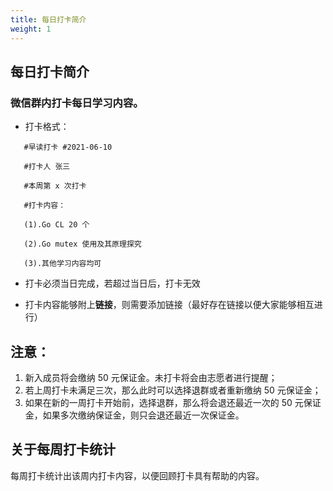 ```yaml
---
title: 每日打卡简介
weight: 1
---
```


## 每日打卡简介

### 微信群内打卡每日学习内容。

- 打卡格式：

```
   #早读打卡 #2021-06-10 

   #打卡人 张三

   #本周第 x 次打卡

   #打卡内容：

   (1).Go CL 20 个

   (2).Go mutex 使用及其原理探究

   (3).其他学习内容均可
```

- 打卡必须当日完成，若超过当日后，打卡无效

- 打卡内容能够附上**链接**，则需要添加链接（最好存在链接以便大家能够相互进行）

## 注意：

1. 新入成员将会缴纳 50 元保证金。未打卡将会由志愿者进行提醒；
2. 若上周打卡未满足三次，那么此时可以选择退群或者重新缴纳 50 元保证金；
3. 如果在新的一周打卡开始前，选择退群，那么将会退还最近一次的 50 元保证金，如果多次缴纳保证金，则只会退还最近一次保证金。

## 关于每周打卡统计

每周打卡统计出该周内打卡内容，以便回顾打卡具有帮助的内容。
